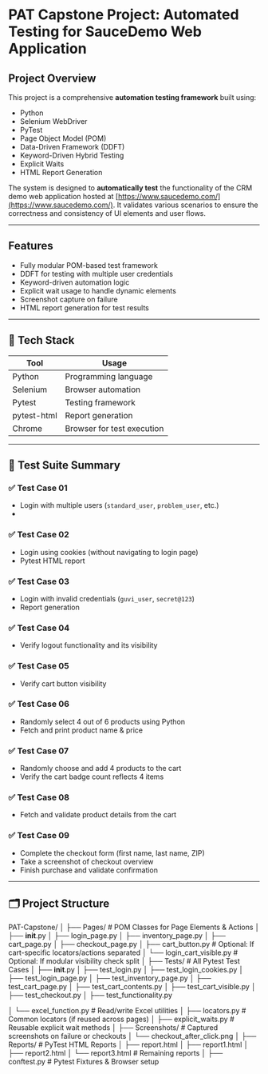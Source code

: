 #  PAT Capstone Project: Automated Testing for SauceDemo Web Application

##  Project Overview

This project is a comprehensive **automation testing framework** built using:

-  Python  
-  Selenium WebDriver  
-  PyTest  
-  Page Object Model (POM)  
-  Data-Driven Framework (DDFT)  
-  Keyword-Driven Hybrid Testing  
-  Explicit Waits  
-  HTML Report Generation  

The system is designed to **automatically test** the functionality of the CRM demo web application hosted at [https://www.saucedemo.com/](https://www.saucedemo.com/). It validates various scenarios to ensure the correctness and consistency of UI elements and user flows.

---

##  Features

- Fully modular POM-based test framework
- DDFT for testing with multiple user credentials
- Keyword-driven automation logic
- Explicit wait usage to handle dynamic elements
- Screenshot capture on failure
- HTML report generation for test results

---

## 🧰 Tech Stack

| Tool            | Usage                               |
|-----------------|--------------------------------------|
| Python          | Programming language                |
| Selenium        | Browser automation                  |
| Pytest          | Testing framework                   |
| pytest-html     | Report generation                   |
| Chrome          | Browser for test execution          |

---

## 🧪 Test Suite Summary

### ✅ Test Case 01
- Login with multiple users (`standard_user`, `problem_user`, etc.)
- 
### ✅ Test Case 02
- Login using cookies (without navigating to login page)
- Pytest HTML report

### ✅ Test Case 03
- Login with invalid credentials (`guvi_user`, `secret@123`)
- Report generation

### ✅ Test Case 04
- Verify logout functionality and its visibility

### ✅ Test Case 05
- Verify cart button visibility

### ✅ Test Case 06
- Randomly select 4 out of 6 products using Python
- Fetch and print product name & price

### ✅ Test Case 07
- Randomly choose and add 4 products to the cart
- Verify the cart badge count reflects 4 items

### ✅ Test Case 08
- Fetch and validate product details from the cart

### ✅ Test Case 09
- Complete the checkout form (first name, last name, ZIP)
- Take a screenshot of checkout overview
- Finish purchase and validate confirmation

---

## 🗂️ Project Structure

PAT-Capstone/
│
├── Pages/                           # POM Classes for Page Elements & Actions
│   ├── __init__.py
│   ├── login_page.py
│   ├── inventory_page.py
│   ├── cart_page.py
│   ├── checkout_page.py
│   ├── cart_button.py               # Optional: If cart-specific locators/actions separated
│   └── login_cart_visible.py        # Optional: If modular visibility check split
│
├── Tests/                           # All Pytest Test Cases
│   ├── __init__.py
│   ├── test_login.py
│   ├── test_login_cookies.py
│   ├── test_login_page.py
│   ├── test_inventory_page.py
│   ├── test_cart_page.py
│   ├── test_cart_contents.py
│   ├── test_cart_visible.py
│   ├── test_checkout.py
│   ├── test_functionality.py       

│   └── excel_function.py            # Read/write Excel utilities
│   ├── locators.py                  # Common locators (if reused across pages)
│   ├── explicit_waits.py            # Reusable explicit wait methods
│
├── Screenshots/                     # Captured screenshots on failure or checkouts
│   └── checkout_after_click.png
│
├── Reports/                         # PyTest HTML Reports
│   ├── report.html
│   ├── report1.html
│   ├── report2.html
│   └── report3.html                 # Remaining reports
│
├── conftest.py                      # Pytest Fixtures & Browser setup


